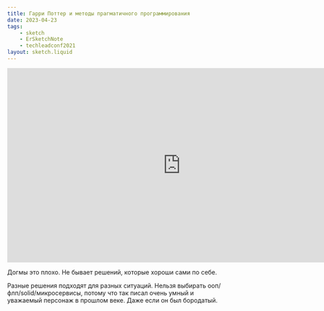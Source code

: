 ```yaml
---
title: Гарри Поттер и методы прагматичного программирования
date: 2023-04-23
tags:
    - sketch
    - ErSketchNote
    - techleadconf2021
layout: sketch.liquid
---
```


<iframe width="800" height="450" src="https://www.youtube.com/embed/zrUwYBzb9zY" title="YouTube video player" frameborder="0" allow="accelerometer; autoplay; clipboard-write; encrypted-media; gyroscope; picture-in-picture; web-share" allowfullscreen></iframe>

Догмы это плохо. Не бывает решений, которые хороши сами по себе.

Разные решения подходят для разных ситуаций. Нельзя выбирать ооп/флп/solid/микросервисы, потому что так писал очень умный и уважаемый персонаж в прошлом веке. Даже если он был бородатый.
